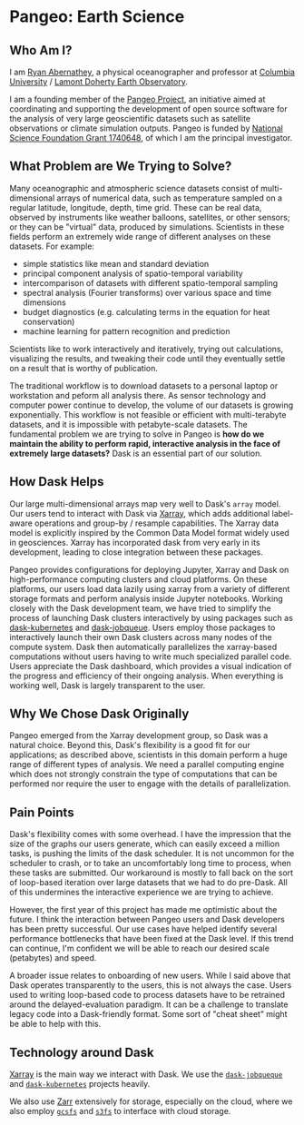 Pangeo: Earth Science
=====================

Who Am I?
---------

I am [Ryan Abernathey](http://rabernat.github.io), a physical oceanographer and
professor at [Columbia University](http://columbia.edu) /
[Lamont Doherty Earth Observatory](http://ldeo.columbia.edu).

I am a founding member of the [Pangeo Project](http://pangeo-data.org), an
initiative aimed at coordinating and supporting the development of open source
software for the analysis of very large geoscientific datasets such as
satellite observations or climate simulation outputs.  Pangeo is funded by
[National Science Foundation Grant
1740648](https://www.nsf.gov/awardsearch/showAward?AWD_ID=1740648&HistoricalAwards=false),
of which I am the principal investigator.

What Problem are We Trying to Solve?
------------------------------------

Many oceanographic and atmospheric science datasets consist of multi-dimensional
arrays of numerical data, such as temperature sampled on a regular latitude,
longitude, depth, time grid. These can be real data, observed by instruments
like weather balloons, satellites, or other sensors; or they can be "virtual"
data, produced by simulations. Scientists in these fields perform an extremely
wide range of different analyses on these datasets. For example:

- simple statistics like mean and standard deviation
- principal component analysis of spatio-temporal variability
- intercomparison of datasets with different spatio-temporal sampling
- spectral analysis (Fourier transforms) over various space and time dimensions
- budget diagnostics (e.g. calculating terms in the equation for heat conservation)
- machine learning for pattern recognition and prediction

Scientists like to work interactively and iteratively, trying out calculations,
visualizing the results, and tweaking their code until they eventually settle on
a result that is worthy of publication.

The traditional workflow is to download datasets to a personal laptop or
workstation and peform all analysis there. As sensor technology and computer
power continue to develop, the volume of our datasets is growing exponentially.
This workflow is not feasible or efficient with multi-terabyte datasets, and it
is impossible with petabyte-scale datasets. The fundamental problem we are
trying to solve in Pangeo is **how do we maintain the ability to perform
rapid, interactive analysis in the face of extremely large datasets?**
Dask is an essential part of our solution.

How Dask Helps
--------------

Our large multi-dimensional arrays map very well to Dask's `array` model. Our
users tend to interact with Dask via [Xarray](http://xarray.pydata.org), which
adds additional label-aware operations and group-by / resample capabilities.
The Xarray data model is explicitly inspired by the Common Data Model format
widely used in geosciences. Xarray has incorporated dask from very early in its
development, leading to close integration between these packages.

Pangeo provides configurations for deploying Jupyter, Xarray and Dask on
high-performance computing clusters and cloud platforms. On these platforms,
our users load data lazily using xarray from a variety of different storage
formats and perform analysis inside Jupyter notebooks. Working closely with
the Dask development team, we have tried to simplify the process of launching
Dask clusters interactively by using packages such as
[dask-kubernetes](https://github.com/dask/dask-kubernetes) and
[dask-jobqueue](https://github.com/dask/dask-jobqueue).
Users employ those packages to interactively launch their own Dask clusters
across many nodes of the compute system. Dask then automatically parallelizes
the xarray-based computations without users having to write much specialized
parallel code. Users appreciate the Dask dashboard, which provides a visual
indication of the progress and efficiency of their ongoing analysis. When
everything is working well, Dask is largely transparent to the user.

Why We Chose Dask Originally
----------------------------

Pangeo emerged from the Xarray development group, so Dask was a natural choice.
Beyond this, Dask's flexibility is a good fit for our applications; as
described above, scientists in this domain perform a huge range of different
types of analysis. We need a parallel computing engine which does not strongly
constrain the type of computations that can be performed nor require the user
to engage with the details of parallelization.

Pain Points
-----------

Dask's flexibility comes with some overhead.
I have the impression that the size of the graphs our users generate, which
can easily exceed a million tasks, is pushing the limits of the dask scheduler.
It is not uncommon for the scheduler to crash, or to take an uncomfortably long
time to process, when these tasks are submitted. Our workaround is mostly to
fall back on the sort of loop-based iteration over large datasets that we had
to do pre-Dask. All of this undermines the interactive experience we are trying
to achieve.

However, the first year of this project has made me optimistic about the future.
I think the interaction between Pangeo users and Dask developers has been
pretty successful. Our use cases have helped identify several performance
bottlenecks that have been fixed at the Dask level. If this trend can continue,
I'm confident we will be able to reach our desired scale (petabytes) and speed.

A broader issue relates to onboarding of new users. While I said above that
Dask operates transparently to the users, this is not always the case. Users
used to writing loop-based code to process datasets have to be retrained around
the delayed-evaluation paradigm. It can be a challenge to translate legacy code
into a Dask-friendly format. Some sort of "cheat sheet" might be able to help
with this.

Technology around Dask
----------------------

[Xarray](https://xarray.pydata.org) is the main way we interact with Dask. We use the
[`dask-jobqueque`](https://jobqueue.dask.org) and
[`dask-kubernetes`](https://kubernetes.dask.org) projects heavily.

We also use [Zarr](http://zarr.readthedocs.io) extensively for storage,
especially on the cloud, where we also employ
[`gcsfs`](https://gcsfs.readthedocs.io) and
[`s3fs`](https://s3fs.readthedocs.io) to interface with cloud storage.
